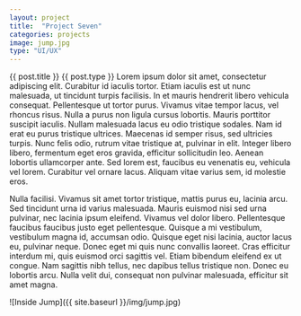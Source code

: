 ```yaml
---
layout: project
title:  "Project Seven"
categories: projects
image: jump.jpg
type: "UI/UX"
---
```

{{ post.title }}
{{ post.type }}
Lorem ipsum dolor sit amet, consectetur adipiscing elit. Curabitur id iaculis
tortor. Etiam iaculis est ut nunc malesuada, ut tincidunt turpis facilisis.
In et mauris hendrerit libero vehicula consequat. Pellentesque ut tortor purus.
Vivamus vitae tempor lacus, vel rhoncus risus. Nulla a purus non ligula cursus
lobortis. Mauris porttitor suscipit iaculis. Nullam malesuada lacus eu odio
tristique sodales. Nam id erat eu purus tristique ultrices. Maecenas id semper
risus, sed ultricies turpis. Nunc felis odio, rutrum vitae tristique at,
pulvinar in elit. Integer libero libero, fermentum eget eros gravida, efficitur
sollicitudin leo. Aenean lobortis ullamcorper ante. Sed lorem est, faucibus eu
venenatis eu, vehicula vel lorem. Curabitur vel ornare lacus. Aliquam vitae
varius sem, id molestie eros.

Nulla facilisi. Vivamus sit amet tortor tristique, mattis purus eu, lacinia
arcu. Sed tincidunt urna id varius malesuada. Mauris euismod nisi sed urna
pulvinar, nec lacinia ipsum eleifend. Vivamus vel dolor libero. Pellentesque
faucibus faucibus justo eget pellentesque. Quisque a mi vestibulum, vestibulum
magna id, accumsan odio. Quisque eget nisi lacinia, auctor lacus eu, pulvinar
neque. Donec eget mi quis nunc convallis laoreet. Cras efficitur interdum mi,
quis euismod orci sagittis vel. Etiam bibendum eleifend ex ut congue. Nam
sagittis nibh tellus, nec dapibus tellus tristique non. Donec eu lobortis arcu.
Nulla velit dui, consequat non pulvinar malesuada, efficitur sit amet magna.

![Inside Jump]({{ site.baseurl }}/img/jump.jpg)
